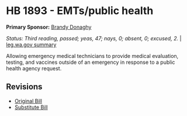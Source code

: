 # HB 1893 - EMTs/public health
**Primary Sponsor:** [Brandy Donaghy](/person/leg/brandy.donaghy.md)

*Status: Third reading, passed; yeas, 47; nays, 0; absent, 0; excused, 2.* | [leg.wa.gov summary](https://app.leg.wa.gov/billsummary?BillNumber=1893&Year=2021)

Allowing emergency medical technicians to provide medical evaluation, testing, and vaccines outside of an emergency in response to a public health agency request.

## Revisions
* [Original Bill](1/)
* [Substitute Bill](S/)